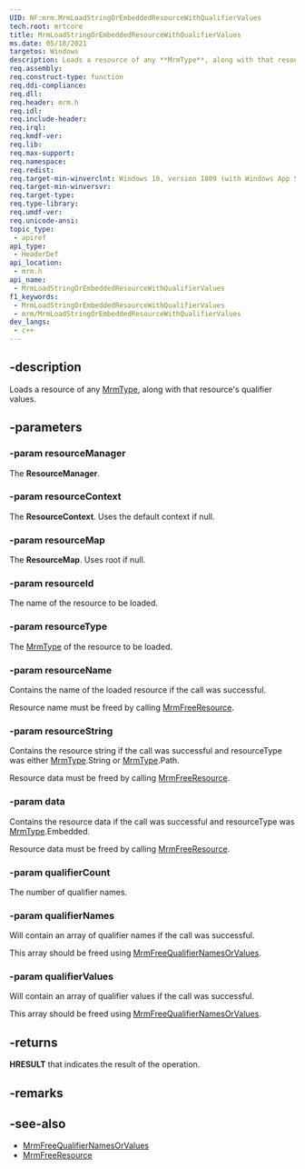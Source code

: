 ```yaml
---
UID: NF:mrm.MrmLoadStringOrEmbeddedResourceWithQualifierValues
tech.root: mrtcore 
title: MrmLoadStringOrEmbeddedResourceWithQualifierValues
ms.date: 05/18/2021 
targetos: Windows
description: Loads a resource of any **MrmType**, along with that resource's qualifier values.
req.assembly: 
req.construct-type: function
req.ddi-compliance: 
req.dll: 
req.header: mrm.h
req.idl: 
req.include-header: 
req.irql: 
req.kmdf-ver: 
req.lib: 
req.max-support: 
req.namespace: 
req.redist: 
req.target-min-winverclnt: Windows 10, version 1809 (with Windows App SDK 0.5 or later) 
req.target-min-winversvr: 
req.target-type: 
req.type-library: 
req.umdf-ver: 
req.unicode-ansi: 
topic_type:
 - apiref
api_type:
 - HeaderDef
api_location:
 - mrm.h
api_name:
 - MrmLoadStringOrEmbeddedResourceWithQualifierValues
f1_keywords:
 - MrmLoadStringOrEmbeddedResourceWithQualifierValues
 - mrm/MrmLoadStringOrEmbeddedResourceWithQualifierValues
dev_langs:
 - c++
---
```


## -description

Loads a resource of any [MrmType](ne-mrm-mrmtype.md), along with that resource's qualifier values.

## -parameters

### -param resourceManager

The **ResourceManager**.

### -param resourceContext

The **ResourceContext**. Uses the default context if null.

### -param resourceMap

The **ResourceMap**. Uses root if null.

### -param resourceId

The name of the resource to be loaded.

### -param resourceType

The [MrmType](ne-mrm-mrmtype.md) of the resource to be loaded.

### -param resourceName

Contains the name of the loaded resource if the call was successful.

Resource name must be freed by calling [MrmFreeResource](nf-mrm-mrmfreeresource.md).

### -param resourceString

Contains the resource string if the call was successful and resourceType was either [MrmType](ne-mrm-mrmtype.md).String or [MrmType](ne-mrm-mrmtype.md).Path.

Resource data must be freed by calling [MrmFreeResource](nf-mrm-mrmfreeresource.md).

### -param data

Contains the resource data if the call was successful and resourceType was [MrmType](ne-mrm-mrmtype.md).Embedded.

Resource data must be freed by calling [MrmFreeResource](nf-mrm-mrmfreeresource.md).

### -param qualifierCount

The number of qualifier names.

### -param qualifierNames

Will contain an array of qualifier names if the call was successful.

This array should be freed using [MrmFreeQualifierNamesOrValues](nf-mrm-mrmfreequalifiernamesorvalues.md).

### -param qualifierValues

Will contain an array of qualifier values if the call was successful.

This array should be freed using [MrmFreeQualifierNamesOrValues](nf-mrm-mrmfreequalifiernamesorvalues.md).

## -returns

**HRESULT** that indicates the result of the operation.

## -remarks

## -see-also

- [MrmFreeQualifierNamesOrValues](nf-mrm-mrmfreequalifiernamesorvalues.md)
- [MrmFreeResource](nf-mrm-mrmfreeresource.md)

